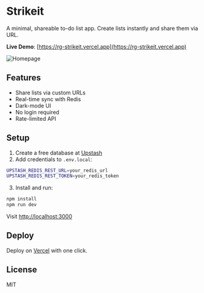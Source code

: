 # Strikeit

A minimal, shareable to-do list app. Create lists instantly and share them via URL.

**Live Demo**: [https://rg-strikeit.vercel.app](https://rg-strikeit.vercel.app)

![Homepage](<img width="605" height="603" alt="Screenshot from 2025-08-08 02-22-08" src="https://github.com/user-attachments/assets/9dc98910-1fc9-47ed-b2b3-df5b1756d9ac" />
)

## Features

- Share lists via custom URLs
- Real-time sync with Redis
- Dark-mode UI
- No login required
- Rate-limited API

## Setup

1. Create a free database at [Upstash](https://console.upstash.com/)
2. Add credentials to `.env.local`:

```bash
UPSTASH_REDIS_REST_URL=your_redis_url
UPSTASH_REDIS_REST_TOKEN=your_redis_token
```

3. Install and run:

```bash
npm install
npm run dev
```

Visit [http://localhost:3000](http://localhost:3000)

## Deploy

Deploy on [Vercel](https://vercel.com/) with one click.

## License

MIT
